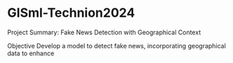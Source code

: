 # GISml-Technion2024

Project Summary: Fake News Detection with Geographical Context

Objective
Develop a model to detect fake news, incorporating geographical data to enhance 